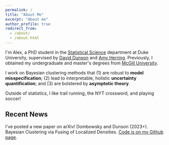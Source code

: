 ```yaml
---
permalink: /
title: "About Me"
excerpt: "About me"
author_profile: true
redirect_from: 
  - /about/
  - /about.html
---
```


I'm Alex, a PhD student in the [Statistical Science](https://stat.duke.edu/) department at Duke University, supervised by [David Dunson](https://scholar.google.com/citations?user=KwEOawwAAAAJ&hl=en&oi=ao) and [Amy Herring](https://scholar.google.com/citations?user=Pw0lX_8AAAAJ&hl=en&oi=ao). Previously, I obtained my undergraduate and master's degrees from [McGill University](https://www.mcgill.ca/mathstat/). 

I work on Bayesian clustering methods that (1) are robust to **model misspecification**; (2) lead to interpretable, holistic **uncertainty quantification**; and (3) are bolstered by **asymptotic theory**. 

Outside of statistics, I like trail running, the NYT crossword, and playing soccer! 

## Recent News
I've posted a new paper on arXiv! Dombowsky and Dunson (2023+). Bayesian Clustering via Fusing of Localized Densities. [Code is on my Github page](https://github.com/adombowsky/FOLD).



